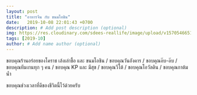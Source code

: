 ```yaml
---
layout: post
title: "อาหารจีน กับ ขนมโอชิน"
date:   2019-10-08 22:01:43 +0700
description: # Add post description (optional)
img: https://res.cloudinary.com/sdees-reallife/image/upload/v1570546651/line_1570500715911.jpg # Add image post (optional)
tags: [2019-10]
author: # Add name author (optional)
---
```

ขอบคุณร้านอร่อยของโคราช เล้งเล่าชื้อ และ ขนมโอชิน / ขอบคุณวันอังคาร / ขอบคุณอ๊บ-อ๊บ / ขอบคุณทีมงานทุก ๆ คน / ขอบคุณ KP และ มีสุข / ขอบคุณวีโต้ / ขอบคุณโอวัลติน / ขอบคุณกาต้มน้ำ

<i class="fa fa-child" style="color:plum"></i>

ขอบคุณช่วงเวลาที่ดีของชีวิตนี้ไว้ด้วยครับ

